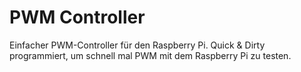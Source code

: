 # PWM Controller
Einfacher PWM-Controller für den Raspberry Pi. Quick & Dirty programmiert, um schnell mal PWM mit dem Raspberry Pi zu testen.
